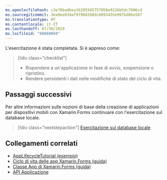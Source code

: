 ```yaml
---
ms.openlocfilehash: c3e78badbea16205565757058e9226b5dc7606cd
ms.sourcegitcommit: 3ea9ee034af9790d2b0dc0893435e997bd06e587
ms.translationtype: HT
ms.contentlocale: it-IT
ms.lasthandoff: 07/30/2019
ms.locfileid: "68669694"
---
```

L'esercitazione è stata completata. Si è appreso come:

> [!div class="checklist"]
> - Rispondere a un'applicazione in fase di avvio, sospensione o ripristino.
> - Rendere persistenti i dati nelle modifiche di stato del ciclo di vita.

## <a name="next-steps"></a>Passaggi successivi

Per altre informazioni sulle nozioni di base della creazione di applicazioni per dispositivi mobili con Xamarin.Forms continuare con l'esercitazione sul database locale.

> [!div class="nextstepaction"]
> [Esercitazione sul database locale](~/get-started/tutorials/local-database/index.yml)

## <a name="related-links"></a>Collegamenti correlati

- [AppLifecycleTutorial (esempio)](https://docs.microsoft.com/samples/xamarin/xamarin-forms-samples/getstarted-tutorials-applifecycletutorial/)
- [Ciclo di vita delle app Xamarin.Forms (guida)](~/xamarin-forms/app-fundamentals/app-lifecycle.md)
- [Classe App di Xamarin.Forms (guida)](~/xamarin-forms/app-fundamentals/application-class.md)
- [API Applicazione](xref:Xamarin.Forms.Application)
